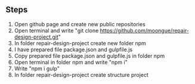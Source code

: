Steps
---
1. Open github page and create new public repositories
2. Open terminal and write "git clone https://github.com/moongue/repair-design-project.git"
3. In folder repair-design-project create new folder npm
4. I have prepared file package.json and gulpfile.js
5. Copy prepared file package.json and gulpfile.js in folder npm
6. Open terminal in folder npm and write "npm i" 
7. Write "npm i gulp"  
8. In folder repair-design-project create structure project

